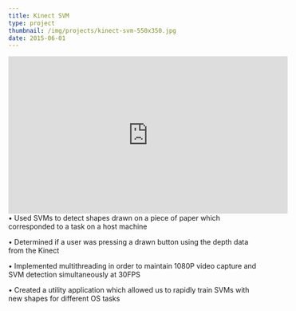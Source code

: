```yaml
---
title: Kinect SVM
type: project
thumbnail: /img/projects/kinect-svm-550x350.jpg
date: 2015-06-01
---
```

<div class="embed-responsive embed-responsive-16by9">
<iframe width="560" height="315" src="https://www.youtube.com/embed/ZT-NPwJW3Mw" frameborder="0" allowfullscreen></iframe>
</div>
•	Used SVMs to detect shapes drawn on a piece of paper which corresponded to a task on a host machine

•	Determined if a user was pressing a drawn button using the depth data from the Kinect

•	Implemented multithreading in order to maintain 1080P video capture and SVM detection simultaneously at 30FPS

•	Created a utility application which allowed us to rapidly train SVMs with new shapes for different OS tasks